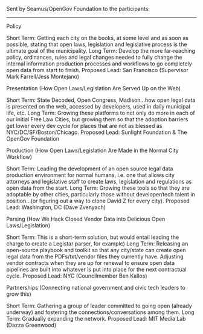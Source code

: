 Sent by Seamus/OpenGov Foundation to the participants:

-----


Policy 

Short Term: Getting each city on the books, at some level and as soon as possible, stating that open laws, legislation and legislative process is the ultimate goal of the municipality.
Long Term: Develop the more far-reaching policy, ordinances, rules and legal changes needed to fully change the internal information production processes and workflows to go completely open data from start to finish.
Proposed Lead: San Francisco (Supervisor Mark Farrell/Jess Montejano)

Presentation (How Open Laws/Legislation Are Served Up on the Web)

Short Term: State Decoded, Open Congress, Madison...how open legal data is presented on the web, accessed by developers, used in daily municipal life, etc.
Long Term: Growing these platforms to not only do more in each of our initial Free Law Cities, but growing them so that the adoption barriers get lower every dev cycle for places that are not as blessed as NYC/DC/SF/Boston/Chicago.
Proposed Lead: Sunlight Foundation & The OpenGov Foundation


Production (How Open Laws/Legislation Are Made in the Normal City Workflow)

Short Term: Leading the development of an open source legal data production environment for normal humans, i.e. one that allows city attorneys and legislative staff to create laws, legislation and regulations as open data from the start.
Long Term: Growing these tools so that they are adoptable by other cities, particularly those without developer/tech talent in position...(or figuring out a way to clone David Z for every city).
Proposed Lead: Washington, DC (Dave Zvenyach)


Parsing (How We Hack Closed Vendor Data into Delicious Open Laws/Legislation)

Short Term: This is a short-term solution, but would entail leading the charge to create a Legistar parser, for example)
Long Term: Releasing an open-source playbook and toolkit so that any city/state can create open legal data from the PDFs/txt/vendor files they currently have.  Adjusting vendor contracts when they are up for renewal to ensure open data pipelines are built into whatever is put into place for the next contractual cycle.
Proposed Lead: NYC (Councilmember Ben Kallos)


Partnerships (Connecting national government and civic tech leaders to grow this)

Short Term: Gathering a group of leader committed to going open (already underway) and fostering the connections/conversations among them.
Long Term: Gradually expanding the network.
Proposed Lead: MIT Media Lab (Dazza Greenwood)



